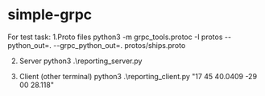 # simple-grpc

For test task:
1.Proto files
python3 -m grpc_tools.protoc -I protos --python_out=. --grpc_python_out=. protos/ships.proto

2. Server
python3 .\reporting_server.py

3. Client (other terminal)
python3 .\reporting_client.py "17 45 40.0409 -29 00 28.118"